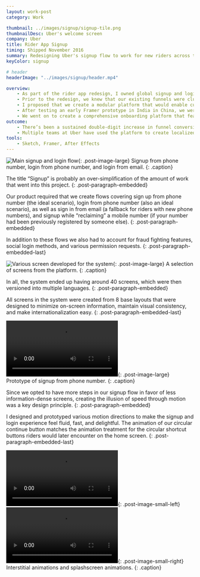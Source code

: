 ```yaml
---
layout: work-post
category: Work

thumbnail: ../images/signup/signup-tile.png
thumbnailDesc: Uber's welcome screen
company: Uber
title: Rider App Signup
timing: Shipped November 2016
summary: Redesigning Uber's signup flow to work for new riders across the globe.
keyColor: signup

# header
headerImage: "../images/signup/header.mp4"

overview:
    - As part of the rider app redesign, I owned global signup and login.
    - Prior to the redesign, we knew that our existing funnels were cluttered with information and struggling to meet the needs of new markets as we expanded globally.
    - I proposed that we create a modular platform that would enable customizable funnels by market. This would entail breaking down our existing steps into simple, bite-sized screens that could be easily re-arranged, would decrease the cognitive load on users, and would enable easier experimentation.
    - After testing an early Framer prototype in India in China, we were confident in the direction and decided to move forward.
    - We went on to create a comprehensive onboarding platform that featured visually consistent layouts, buttery animations, and intelligently routed riders to signup or login based on their phone number.
outcome:
    - There’s been a sustained double-digit increase in funnel conversion since the new experience launched. It was a great success.
    - Multiple teams at Uber have used the platform to create localized onboarding experiences, systems for fighting fraud, and new payment experiences.
tools:
    - Sketch, Framer, After Effects
---
```


![Main signup and login flow](../images/signup/signup-flow-1.png){: .post-image-large}
Signup from phone number, login from phone number, and login from email.
{: .caption}

The title “Signup” is probably an over-simplification of the amount of work that went into this project.
{: .post-paragraph-embedded}

Our product required that we create flows covering sign up from phone number (the ideal scenario), login from phone number (also an ideal scenario), as well as sign in from email (a fallback for riders with new phone numbers), and signup while “reclaiming” a mobile number (if your number had been previously registered by someone else).
{: .post-paragraph-embedded}

In addition to these flows we also had to account for fraud fighting features, social login methods, and various permission requests.
{: .post-paragraph-embedded-last}

![Various screen developed for the system](../images/signup/mosaic.png){: .post-image-large}
A selection of screens from the platform.
{: .caption}

In all, the system ended up having around 40 screens, which were then versioned into multiple languages.
{: .post-paragraph-embedded}

All screens in the system were created from 8 base layouts that were designed to minimize on-screen information, maintain visual consistency, and make internationalization easy.
{: .post-paragraph-embedded-last}

<video src="../images/signup/screen-to-screen.mp4" autoplay loop></video>{: .post-image-large}
Prototype of signup from phone number.
{: .caption}

Since we opted to have more steps in our signup flow in favor of less information-dense screens, creating the illusion of speed through motion was a key design principle.
{: .post-paragraph-embedded}

I designed and prototyped various motion directions to make the signup and login experience feel fluid, fast, and delightful. The animation of our circular continue button matches the animation treatment for the circular shortcut buttons riders would later encounter on the home screen.
{: .post-paragraph-embedded-last}

<video src="../images/signup/signup-parallax.mp4" autoplay loop></video>{: .post-image-small-left}
<video src="../images/signup/signup-entry.mp4" autoplay loop></video>{: .post-image-small-right}
Interstitial animations and splashscreen animations.
{: .caption}

